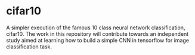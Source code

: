 # cifar10
A simpler execution of the famous 10 class neural network classification, cifar10. The work in this repository will contribute towards an independent study aimed at learning how to build a simple CNN in tensorflow for image classification task.
